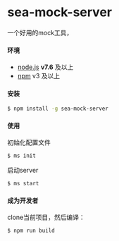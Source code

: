 # sea-mock-server
一个好用的mock工具，

#### 环境
- [node.js](https://nodejs.org/) **v7.6** 及以上
- [npm](https://www.npmjs.com/) v3 及以上

#### 安装
```sh
$ npm install -g sea-mock-server
```

#### 使用

初始化配置文件
```sh
$ ms init 

```

启动server
```sh
$ ms start
```

#### 成为开发者

clone当前项目，然后编译：
```sh
$ npm run build
```
